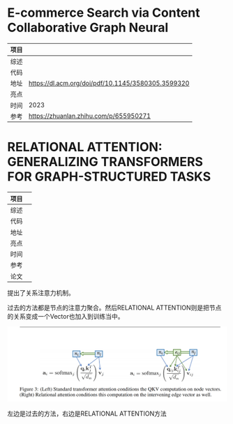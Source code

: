 # **E-commerce Search via Content Collaborative Graph Neural**

| 项目 |                                                    |
| ---- | -------------------------------------------------- |
| 综述 |                                                    |
| 代码 |                                                    |
| 地址 | https://dl.acm.org/doi/pdf/10.1145/3580305.3599320 |
| 亮点 |                                                    |
| 时间 | 2023                                               |
| 参考 | https://zhuanlan.zhihu.com/p/655950271             |



# RELATIONAL ATTENTION: GENERALIZING TRANSFORMERS FOR GRAPH-STRUCTURED TASKS

| 项目 |                                  |
| ---- | -------------------------------- |
| 综述 |                                  |
| 代码 |                                  |
| 地址 |                                  |
| 亮点 |                                  |
| 时间 |                                  |
| 参考 |                                  |
| 论文 | [](../../Paper/2210.05062v3.pdf) |

提出了关系注意力机制。

过去的方法都是节点的注意力聚合。然后RELATIONAL ATTENTION则是把节点的关系变成一个Vector也加入到训练当中。

![image-20241004195509724](./assets/image-20241004195509724.png)

左边是过去的方法，右边是RELATIONAL ATTENTION方法

